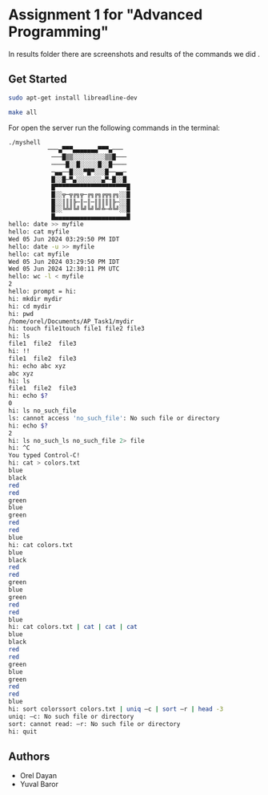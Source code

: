 # Assignment 1 for "Advanced Programming"


In results folder there are screenshots and results of the commands we did .

## Get Started


```bash
sudo apt-get install libreadline-dev

make all
```


For open the server run the following commands in the terminal:

```bash
./myshell
           ───▄▀▀▀▄▄▄▄▄▄▄▀▀▀▄───
            ───█▒▒░░░░░░░░░▒▒█───
            ────█░░█░░░░░█░░█────
            ─▄▄──█░░░▀█▀░░░█──▄▄─
            █░░█─▀▄░░░░░░░▄▀─█░░█
            █▀▀▀▀▀▀▀▀▀▀▀▀▀▀▀▀▀▀▀▀█
            █░░╦─╦╔╗╦─╔╗╔╗╔╦╗╔╗░░█
            █░░║║║╠─║─║─║║║║║╠─░░█
            █░░╚╩╝╚╝╚╝╚╝╚╝╩─╩╚╝░░█
            █▄▄▄▄▄▄▄▄▄▄▄▄▄▄▄▄▄▄▄▄█
hello: date >> myfile
hello: cat myfile
Wed 05 Jun 2024 03:29:50 PM IDT
hello: date -u >> myfile
hello: cat myfile
Wed 05 Jun 2024 03:29:50 PM IDT
Wed 05 Jun 2024 12:30:11 PM UTC
hello: wc -l < myfile
2
hello: prompt = hi:
hi: mkdir mydir
hi: cd mydir
hi: pwd
/home/orel/Documents/AP_Task1/mydir
hi: touch file1touch file1 file2 file3
hi: ls 
file1  file2  file3
hi: !!
file1  file2  file3
hi: echo abc xyz
abc xyz
hi: ls
file1  file2  file3
hi: echo $?
0
hi: ls no_such_file
ls: cannot access 'no_such_file': No such file or directory
hi: echo $?
2
hi: ls no_such_ls no_such_file 2> file
hi: ^C
You typed Control-C!
hi: cat > colors.txt 
blue 
black 
red
red
green
blue
green
red
red
blue
hi: cat colors.txt
blue 
black 
red
red
green
blue
green
red
red
blue
hi: cat colors.txt | cat | cat | cat 
blue 
black 
red
red
green
blue
green
red
red
blue
hi: sort colorssort colors.txt | uniq –c | sort –r | head -3
uniq: –c: No such file or directory
sort: cannot read: –r: No such file or directory
hi: quit

```

## Authors

- Orel Dayan
- Yuval Baror


